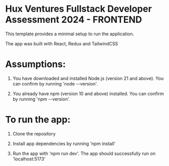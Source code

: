 # Hux Ventures Fullstack Developer Assessment 2024 - FRONTEND

This template provides a minimal setup to run the application.

The app was built with React, Redux and TailwindCSS

# Assumptions:

1. You have downloaded and installed Node.js (version 21 and above). You can confirm by running 'node --version'.

2. You already have npm (version 10 and above) installed. You can confirm by running 'npm --version'.

# To run the app:

1. Clone the repository

2. Install app dependencies by running 'npm install'

3. Run the app with 'npm run dev'. The app should successfully run on 'localhost:5173'
